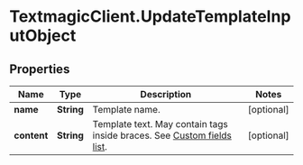 # TextmagicClient.UpdateTemplateInputObject

## Properties
Name | Type | Description | Notes
------------ | ------------- | ------------- | -------------
**name** | **String** | Template name. | [optional] 
**content** | **String** | Template text. May contain tags inside braces. See [Custom fields list](https://docs.textmagic.com/#section/Custom-fields-list-(Merge-tags)). | [optional] 


